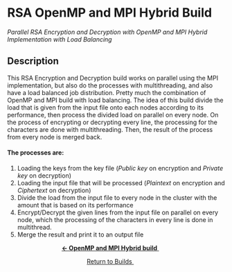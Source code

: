 # RSA OpenMP and MPI Hybrid Build
*Parallel RSA Encryption and Decryption with OpenMP and MPI Hybrid Implementation with Load Balancing*

## Description
This RSA Encryption and Decryption build works on parallel using the MPI implementation, but also do the processes with multithreading, and also have a load balanced job distribution. Pretty much the combination of OpenMP and MPI build with load balancing. The idea of this build divide the load that is given from the input file onto each nodes according to its performance, then process the divided load on parallel on every node. On the process of encrypting or decrypting every line, the processing for the characters are done with multithreading. Then, the result of the process from every node is merged back.

#### The processes are:
1. Loading the keys from the key file (*Public key* on encryption and *Private key* on decryption)
2. Loading the input file that will be processed (*Plaintext* on encryption and *Ciphertext* on decryption)
3. Divide the load from the input file to every node in the cluster with the amount that is based on its performance
4. Encrypt/Decrypt the given lines from the input file on parallel on every node, which the processing of the characters in every line is done in multithread.
5. Merge the result and print it to an output file

<p align="center">
	<a href="https://github.com/ReinhartC/Parallel-RSA-on-Raspberry-Pi/tree/master/Builds/OMP_MPI">
		<b>← OpenMP and MPI Hybrid build</b>
	</a>  
</p>
<p align="center">
    <a href="https://github.com/ReinhartC/Parallel-RSA-on-Raspberry-Pi/tree/master/Builds">
        Return to Builds
    </a>  
</p>